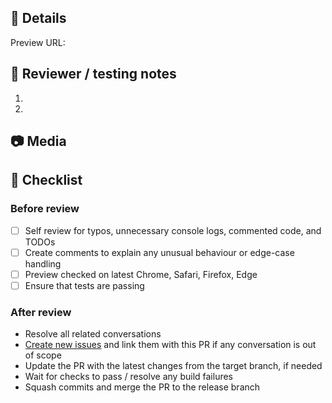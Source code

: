 <!--
The title of the pull request should be in the form of:
`<type>: <description>`

Type should be one of the following:
- build: Changes that affect the build system or external dependencies
- ci: Changes to CI configuration files and scripts
- docs: Documentation only changes
- feat: A new feature or enhancement
- fix: A bug fix
- refactor: A code change that neither fixes a bug nor adds a feature
- style: Changes that do not affect the meaning of the code (white-space, formatting, missing semi-colons, etc).
- test: Adding missing tests or correcting existing tests
-->

## 📝 Details
<!-- Provide a description of this change, and a link to the original ticket -->

Preview URL: 

## 🔎 Reviewer / testing notes
<!-- Any notes to help the reviewer understand the context; suggested review path; edge cases that have been accounted for; or how to test -->
1. 
2. 

## 📷 Media
<!-- Add screenshots or videos of any visual changes -->

## 📌 Checklist
### Before review
- [ ] Self review for typos, unnecessary console logs, commented code, and TODOs
- [ ] Create comments to explain any unusual behaviour or edge-case handling
- [ ] Preview checked on latest Chrome, Safari, Firefox, Edge
- [ ] Ensure that tests are passing

### After review
- Resolve all related conversations
- [Create new issues](https://docs.github.com/en/issues/tracking-your-work-with-issues/creating-an-issue#creating-an-issue-from-a-comment) and link them with this PR if any conversation is out of scope
- Update the PR with the latest changes from the target branch, if needed
- Wait for checks to pass / resolve any build failures
- Squash commits and merge the PR to the release branch
